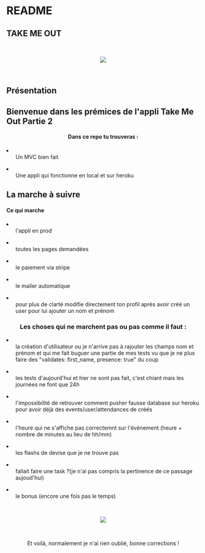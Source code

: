 # README

  ## TAKE ME OUT  

   </br>
  <p align="center">
  <img src="https://media.giphy.com/media/QtuuT23dF9KIU/giphy.gif">
  </p>
  </br>

  <h2>Présentation</h2>

## Bienvenue dans les prémices de l'appli Take Me Out Partie 2

<center><h4>Dans ce repo tu trouveras :</h4></center>
<li><ul>Un MVC bien fait</ul></li>
<li><ul>Une appli qui fonctionne en local et sur heroku</ul></li>

  <h2>La marche à suivre</h2>

  <p align="center"><h4>Ce qui marche</h4></p>
  <li><ul>l'appli en prod</ul></li>
  <li><ul>toutes les pages demandées</ul></li>
  <li><ul>le paiement via stripe</ul></li>
  <li><ul>le mailer automatique</ul></li>
  <li><ul>pour plus de clarté modifie directement ton profil après avoir créé un user pour lui ajouter un nom et prénom</ul></li>

  <center><h4></h4></center>

  <center><h3>Les choses qui ne marchent pas ou pas comme il faut :</h3></center>
  <li><ul>la création d'utilisateur ou je n'arrive pas à rajouter les champs nom et prénom et qui me fait buguer une partie de mes tests vu que je ne plus faire des "validates: first_name, presence: true" du coup</ul></li>
  <li><ul>les tests d'aujourd'hui et hier ne sont pas fait, c'est chiant mais les journées ne font que 24h</ul></li>
  <li><ul>l'impossibilité de retrouver comment pusher fausse database sur heroku pour avoir déjà des events/user/attendances de créés</ul></li>
  <li><ul>l'heure qui ne s'affiche pas correctemnt sur l'évènement (heure + nombre de minutes au lieu de hh/mm)</ul></li>
  <li><ul>les flashs de devise que je ne trouve pas</ul></li>
  <li><ul>fallait faire une task ?(je n'ai pas compris la pertinence de ce passage aujoud'hui)</ul></li>
  <li><ul>le bonus (encore une fois pas le temps)</ul></li>
  </br>
  <p align="center">
  <img src="https://media.giphy.com/media/UwrdbvJz1CNck/giphy.gif">
  </p>
  </br>
  <center><p>Et voilà, normalement je n'ai rien oublié, bonne corrections !</p><center>
